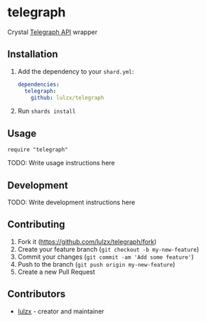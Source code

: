 # telegraph

Crystal [Telegraph API](https://telegra.ph) wrapper 

## Installation

1. Add the dependency to your `shard.yml`:

   ```yaml
   dependencies:
     telegraph:
       github: lulzx/telegraph
   ```

2. Run `shards install`

## Usage

```crystal
require "telegraph"
```

TODO: Write usage instructions here

## Development

TODO: Write development instructions here

## Contributing

1. Fork it (<https://github.com/lulzx/telegraph/fork>)
2. Create your feature branch (`git checkout -b my-new-feature`)
3. Commit your changes (`git commit -am 'Add some feature'`)
4. Push to the branch (`git push origin my-new-feature`)
5. Create a new Pull Request

## Contributors

- [lulzx](https://github.com/lulzx) - creator and maintainer
